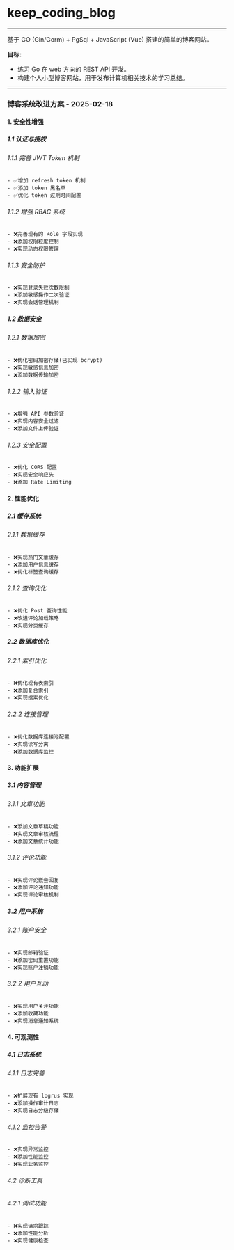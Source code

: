 # keep_coding_blog
***
基于 GO (Gin/Gorm) + PgSql + JavaScript (Vue) 搭建的简单的博客网站。

**目标:**

*   练习 Go 在 web 方向的 REST API 开发。
*   构建个人小型博客网站，用于发布计算机相关技术的学习总结。

***
### 博客系统改进方案 - 2025-02-18

#### 1. 安全性增强

##### 1.1 认证与授权
###### 1.1.1 完善 JWT Token 机制
```
- ✅增加 refresh token 机制
- ✅添加 token 黑名单
- ✅优化 token 过期时间配置
```

###### 1.1.2 增强 RBAC 系统
```
- ❌完善现有的 Role 字段实现
- ❌添加权限粒度控制
- ❌实现动态权限管理
```

###### 1.1.3 安全防护
```
- ❌实现登录失败次数限制
- ❌添加敏感操作二次验证
- ❌实现会话管理机制
```

##### 1.2 数据安全
###### 1.2.1 数据加密
```
- ❌优化密码加密存储(已实现 bcrypt)
- ❌实现敏感信息加密
- ❌添加数据传输加密
```

###### 1.2.2 输入验证
```
- ❌增强 API 参数验证
- ❌实现内容安全过滤
- ❌添加文件上传验证
```

###### 1.2.3 安全配置
```
- ❌优化 CORS 配置
- ❌实现安全响应头
- ❌添加 Rate Limiting
```

#### 2. 性能优化

##### 2.1 缓存系统
###### 2.1.1 数据缓存
```
- ❌实现热门文章缓存
- ❌添加用户信息缓存
- ❌优化标签查询缓存
```

###### 2.1.2 查询优化
```
- ❌优化 Post 查询性能
- ❌改进评论加载策略
- ❌实现分页缓存
```

##### 2.2 数据库优化
###### 2.2.1 索引优化
```
- ❌优化现有表索引
- ❌添加复合索引
- ❌实现搜索优化
```

###### 2.2.2 连接管理
```
- ❌优化数据库连接池配置
- ❌实现读写分离
- ❌添加数据库监控
```

#### 3. 功能扩展

##### 3.1 内容管理
###### 3.1.1 文章功能
```
- ❌添加文章草稿功能
- ❌实现文章审核流程
- ❌添加文章统计功能
```

###### 3.1.2 评论功能
```
- ❌实现评论嵌套回复
- ❌添加评论通知功能
- ❌实现评论审核机制
```

##### 3.2 用户系统
###### 3.2.1 账户安全
```
- ❌实现邮箱验证
- ❌添加密码重置功能
- ❌实现账户注销功能
```

###### 3.2.2 用户互动
```
- ❌实现用户关注功能
- ❌添加收藏功能
- ❌实现消息通知系统
```

#### 4. 可观测性

##### 4.1 日志系统
###### 4.1.1 日志完善
```
- ❌扩展现有 logrus 实现
- ❌添加操作审计日志
- ❌实现日志分级存储
```

###### 4.1.2 监控告警
```
- ❌实现异常监控
- ❌添加性能监控
- ❌实现业务监控
```

###### 4.2 诊断工具
###### 4.2.1 调试功能
```
- ❌实现请求跟踪
- ❌添加性能分析
- ❌实现健康检查
```